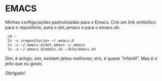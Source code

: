 # EMACS

Minhas configurações padronizadas para o Emacs. Crie um link simbólico para
o repositório, para o dot_emacs e para o emacs.sh:

     cd ~
     ln -s <repositorio> ~/.emacs.d
     ln -s ~/.emacs.d/dot_emacs ~/.emacs
     ln -s ~/.emacs.d/emacs.sh ~/bin/emacs.sh

Sim, é antigo; sim, existem jeitos melhores; sim, é quase "infantil". Mas
é o jeito que eu gosto.

Obrigado!
